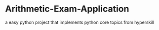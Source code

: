 # Arithmetic-Exam-Application
 a easy python project that implements python core topics from hyperskill
